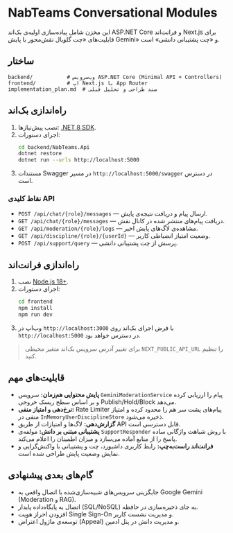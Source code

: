 # NabTeams Conversational Modules

این مخزن شامل پیاده‌سازی اولیه‌ی بک‌اند ASP.NET Core و فرانت‌اند Next.js برای قابلیت‌های «چت گلوبال نقش‌محور با پایش Gemini» و «چت پشتیبانی دانشی» است.

## ساختار

```
backend/           # وب‌سرویس ASP.NET Core (Minimal API + Controllers)
frontend/          # اپ Next.js با App Router
implementation_plan.md  # سند طراحی و تحلیل قبلی
```

## راه‌اندازی بک‌اند

1. نصب پیش‌نیازها: [.NET 8 SDK](https://dotnet.microsoft.com/download).
2. اجرای دستورات:
   ```bash
   cd backend/NabTeams.Api
   dotnet restore
   dotnet run --urls http://localhost:5000
   ```
3. مستندات Swagger در مسیر `http://localhost:5000/swagger` در دسترس است.

### نقاط کلیدی API

- `POST /api/chat/{role}/messages` — ارسال پیام و دریافت نتیجه‌ی پایش.
- `GET /api/chat/{role}/messages` — دریافت پیام‌های منتشر شده در کانال نقش.
- `GET /api/moderation/{role}/logs` — مشاهده‌ی لاگ‌های پایش اخیر.
- `GET /api/discipline/{role}/{userId}` — وضعیت امتیاز انضباطی کاربر.
- `POST /api/support/query` — پرسش از چت پشتیبانی دانشی.

## راه‌اندازی فرانت‌اند

1. نصب [Node.js 18+](https://nodejs.org/).
2. اجرای دستورات:
   ```bash
   cd frontend
   npm install
   npm run dev
   ```
3. وب‌اپ در `http://localhost:3000` با فرض اجرای بک‌اند روی `http://localhost:5000` در دسترس خواهد بود.

> برای تغییر آدرس سرویس بک‌اند متغیر محیطی `NEXT_PUBLIC_API_URL` را تنظیم کنید.

## قابلیت‌های مهم

- **پایش محتوایی هم‌زمان:** سرویس `GeminiModerationService` پیام را ارزیابی کرده و بر اساس سطح ریسک خروجی Publish/Hold/Block می‌دهد.
- **نرخ‌دهی و امتیاز منفی:** Rate Limiter پیام‌های پشت سر هم را محدود کرده و امتیاز منفی در `InMemoryUserDisciplineStore` ذخیره می‌شود.
- **گزارش‌دهی:** لاگ‌ها و امتیازات از طریق API قابل دسترسی است.
- **پشتیبانی مبتنی بر دانش:** مولفه‌ی `SupportResponder` با روش شباهت واژگانی ساده پاسخ را از منابع آماده می‌سازد و میزان اطمینان را اعلام می‌کند.
- **فرانت‌اند راست‌به‌چپ:** رابط کاربری داشبورد، چت و پشتیبانی با واکنش‌گرایی و نمایش وضعیت پایش طراحی شده است.

## گام‌های بعدی پیشنهادی

- جایگزینی سرویس‌های شبیه‌سازی‌شده با اتصال واقعی به Google Gemini (Moderation و RAG).
- اتصال به پایگاه‌داده پایدار (SQL/NoSQL) به جای ذخیره‌سازی در حافظه.
- افزودن احراز هویت Single Sign-On و مدیریت نشست کاربر.
- توسعه‌ی ماژول اعتراض (Appeal) و مدیریت دانش در پنل ادمین.
